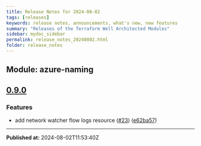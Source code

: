 ```yaml
---
title: Release Notes for 2024-08-02
tags: [releases]
keywords: release notes, announcements, what's new, new features
summary: "Releases of the Terraform Well Architected Modules"
sidebar: mydoc_sidebar
permalink: release_notes_20240802.html
folder: release_notes
---
```


## Module: azure-naming
## [0.9.0](https://github.com/CloudNationHQ/terraform-azure-naming/releases/tag/v0.9.0)


### Features

* add network watcher flow logs resource ([#23](https://github.com/CloudNationHQ/terraform-azure-naming/issues/23)) ([e62ba57](https://github.com/CloudNationHQ/terraform-azure-naming/commit/e62ba57230b80bd7d9e7d6324d88c73569398635))

---

**Published at:** 2024-08-02T11:53:40Z

